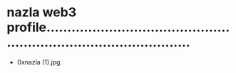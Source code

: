 # nazla web3 profile........................................................................................
- 0xnazla (1).jpg.
